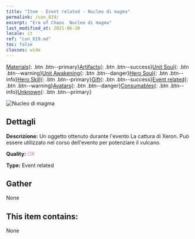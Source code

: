 ```yaml
---
title: "Item - Event related - Nucleo di magma"
permalink: /con_819/
excerpt: "Era of Chaos  Nucleo di magma"
last_modified_at: 2021-06-30
locale: it
ref: "con_819.md"
toc: false
classes: wide
---
```

 [Materials](/ItemsIT/){: .btn .btn--primary}[Artifacts](/ItemsIT/Artifacts/){: .btn .btn--success}[Unit Soul](/ItemsIT/UnitSoul/){: .btn .btn--warning}[Unit Awakening](/ItemsIT/UnitAwakening/){: .btn .btn--danger}[Hero Soul](/ItemsIT/HeroSoul/){: .btn .btn--info}[Hero Skill](/ItemsIT/HeroSkill/){: .btn .btn--primary}[Gift](/ItemsIT/Gift/){: .btn .btn--success}[Event related](/ItemsIT/Events/){: .btn .btn--warning}[Avatars](/ItemsIT/Avatars/){: .btn .btn--danger}[Consumables](/ItemsIT/Consumables/){: .btn .btn--info}[Unknown](/ItemsIT/Unknown/){: .btn .btn--primary}

 ![Nucleo di magma](/images/t/i_3091.png)

## Dettagli
 **Descrizione:** Un oggetto ottenuto durante l'evento La cattura di Xeron. Può essere utilizzato nel corso dell'evento per potenziare il vulcano.

 **Quality:** <span style="color: #DA70D6">OK</span>

 **Type:** Event related

## Gather

  None

## This item contains:

  None


